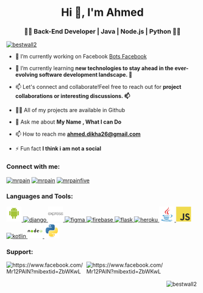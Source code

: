 <h1 align="center">Hi 👋, I'm Ahmed</h1>
<h3 align="center">👨‍💻 Back-End Developer | Java | Node.js | Python 👨‍💻</h3>

<p align="left"> <a href="https://github.com/ryo-ma/github-profile-trophy"><img src="https://github-profile-trophy.vercel.app/?username=bestwall2" alt="bestwall2" /></a> </p>

- 🔭 I’m currently working on Facebook [Bots Facebook](https://www.facebook.com/Mr12PAIN?mibextid=ZbWKwL)

- 🌱 I’m currently learning **new technologies to stay ahead in the ever-evolving software development landscape. 🌱**

- 📫 Let's connect and collaborate!Feel free to reach out for **project collaborations or interesting discussions. 📫**

- 👨‍💻 All of my projects are available in Github

- 💬 Ask me about **My Name , What I can Do**

- 📫 How to reach me **ahmed.dikha26@gmail.com**

- ⚡ Fun fact **I think i am not a social**

<h3 align="left">Connect with me:</h3>
<p align="left">
<a href="https://dev.to/mrpain" target="blank"><img align="center" src="https://raw.githubusercontent.com/rahuldkjain/github-profile-readme-generator/master/src/images/icons/Social/devto.svg" alt="mrpain" height="30" width="40" /></a>
<a href="https://fb.com/MrPain" target="blank"><img align="center" src="https://raw.githubusercontent.com/rahuldkjain/github-profile-readme-generator/master/src/images/icons/Social/facebook.svg" alt="mrpain" height="30" width="40" /></a>
<a href="https://instagram.com/mr_pain_five" target="blank"><img align="center" src="https://raw.githubusercontent.com/rahuldkjain/github-profile-readme-generator/master/src/images/icons/Social/instagram.svg" alt="mrpainfive" height="30" width="40" /></a>
</p>

<h3 align="left">Languages and Tools:</h3>
<p align="left"> <a href="https://developer.android.com" target="_blank" rel="noreferrer"> <img src="https://raw.githubusercontent.com/devicons/devicon/master/icons/android/android-original-wordmark.svg" alt="android" width="40" height="40"/> </a> <a href="https://www.djangoproject.com/" target="_blank" rel="noreferrer"> <img src="https://cdn.worldvectorlogo.com/logos/django.svg" alt="django" width="40" height="40"/> </a> <a href="https://expressjs.com" target="_blank" rel="noreferrer"> <img src="https://raw.githubusercontent.com/devicons/devicon/master/icons/express/express-original-wordmark.svg" alt="express" width="40" height="40"/> </a> <a href="https://www.figma.com/" target="_blank" rel="noreferrer"> <img src="https://www.vectorlogo.zone/logos/figma/figma-icon.svg" alt="figma" width="40" height="40"/> </a> <a href="https://firebase.google.com/" target="_blank" rel="noreferrer"> <img src="https://www.vectorlogo.zone/logos/firebase/firebase-icon.svg" alt="firebase" width="40" height="40"/> </a> <a href="https://flask.palletsprojects.com/" target="_blank" rel="noreferrer"> <img src="https://www.vectorlogo.zone/logos/pocoo_flask/pocoo_flask-icon.svg" alt="flask" width="40" height="40"/> </a> <a href="https://heroku.com" target="_blank" rel="noreferrer"> <img src="https://www.vectorlogo.zone/logos/heroku/heroku-icon.svg" alt="heroku" width="40" height="40"/> </a> <a href="https://www.java.com" target="_blank" rel="noreferrer"> <img src="https://raw.githubusercontent.com/devicons/devicon/master/icons/java/java-original.svg" alt="java" width="40" height="40"/> </a> <a href="https://developer.mozilla.org/en-US/docs/Web/JavaScript" target="_blank" rel="noreferrer"> <img src="https://raw.githubusercontent.com/devicons/devicon/master/icons/javascript/javascript-original.svg" alt="javascript" width="40" height="40"/> </a> <a href="https://kotlinlang.org" target="_blank" rel="noreferrer"> <img src="https://www.vectorlogo.zone/logos/kotlinlang/kotlinlang-icon.svg" alt="kotlin" width="40" height="40"/> </a> <a href="https://nodejs.org" target="_blank" rel="noreferrer"> <img src="https://raw.githubusercontent.com/devicons/devicon/master/icons/nodejs/nodejs-original-wordmark.svg" alt="nodejs" width="40" height="40"/> </a> <a href="https://www.python.org" target="_blank" rel="noreferrer"> <img src="https://raw.githubusercontent.com/devicons/devicon/master/icons/python/python-original.svg" alt="python" width="40" height="40"/> </a> </p>


<h3 align="left">Support:</h3>
<p><a href="https://www.buymeacoffee.com/ahmeddikhag"> <img align="left" src="https://cdn.buymeacoffee.com/buttons/v2/default-yellow.png" height="50" width="210" alt="https://www.facebook.com/Mr12PAIN?mibextid=ZbWKwL" /></a><a href="https://ko-fi.com/https://www.facebook.com/Mr12PAIN?mibextid=ZbWKwL"> <img align="left" src="https://cdn.ko-fi.com/cdn/kofi3.png?v=3" height="50" width="210" alt="https://www.facebook.com/Mr12PAIN?mibextid=ZbWKwL" /></a></p><br><br>


<p><img align="center" src="https://github-readme-stats.vercel.app/api/top-langs?username=bestwall2&show_icons=true&locale=en&layout=compact" alt="bestwall2" /></p>


